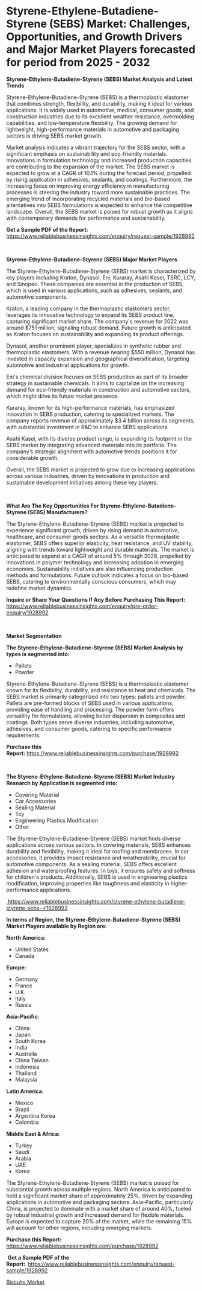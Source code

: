 <p><h1>Styrene-Ethylene-Butadiene-Styrene (SEBS) Market: Challenges, Opportunities, and Growth Drivers and Major Market Players forecasted for period from 2025 - 2032</h1></p><p><strong>Styrene-Ethylene-Butadiene-Styrene (SEBS) Market Analysis and Latest Trends</strong></p>
<p><p>Styrene-Ethylene-Butadiene-Styrene (SEBS) is a thermoplastic elastomer that combines strength, flexibility, and durability, making it ideal for various applications. It is widely used in automotive, medical, consumer goods, and construction industries due to its excellent weather resistance, overmolding capabilities, and low-temperature flexibility. The growing demand for lightweight, high-performance materials in automotive and packaging sectors is driving SEBS market growth.</p><p>Market analysis indicates a vibrant trajectory for the SEBS sector, with a significant emphasis on sustainability and eco-friendly materials. Innovations in formulation technology and increased production capacities are contributing to the expansion of the market. The SEBS market is expected to grow at a CAGR of 10.1% during the forecast period, propelled by rising application in adhesives, sealants, and coatings. Furthermore, the increasing focus on improving energy efficiency in manufacturing processes is steering the industry toward more sustainable practices. The emerging trend of incorporating recycled materials and bio-based alternatives into SEBS formulations is expected to enhance the competitive landscape. Overall, the SEBS market is poised for robust growth as it aligns with contemporary demands for performance and sustainability.</p></p>
<p><strong>Get a Sample PDF of the Report:&nbsp;</strong> <a href="https://www.reliablebusinessinsights.com/enquiry/request-sample/1928992?utm_campaign=2761&utm_medium=2&utm_source=Github&utm_content=ia&utm_term=29032025&utm_id=styrene-ethylene-butadiene-styrene-sebs">https://www.reliablebusinessinsights.com/enquiry/request-sample/1928992</a></p>
<p>&nbsp;</p>
<p><strong>Styrene-Ethylene-Butadiene-Styrene (SEBS) Major Market Players</strong></p>
<p><p>The Styrene-Ethylene-Butadiene-Styrene (SEBS) market is characterized by key players including Kraton, Dynasol, Eni, Kuraray, Asahi Kasei, TSRC, LCY, and Sinopec. These companies are essential in the production of SEBS, which is used in various applications, such as adhesives, sealants, and automotive components.</p><p>Kraton, a leading company in the thermoplastic elastomers sector, leverages its innovative technology to expand its SEBS product line, capturing significant market share. The company's revenue for 2022 was around $751 million, signaling robust demand. Future growth is anticipated as Kraton focuses on sustainability and expanding its product offerings.</p><p>Dynasol, another prominent player, specializes in synthetic rubber and thermoplastic elastomers. With a revenue nearing $550 million, Dynasol has invested in capacity expansion and geographical diversification, targeting automotive and industrial applications for growth.</p><p>Eni's chemical division focuses on SEBS production as part of its broader strategy in sustainable chemicals. It aims to capitalize on the increasing demand for eco-friendly materials in construction and automotive sectors, which might drive its future market presence.</p><p>Kuraray, known for its high-performance materials, has emphasized innovation in SEBS production, catering to specialized markets. The company reports revenue of approximately $3.4 billion across its segments, with substantial investment in R&D to enhance SEBS applications.</p><p>Asahi Kasei, with its diverse product range, is expanding its footprint in the SEBS market by integrating advanced materials into its portfolio. The company’s strategic alignment with automotive trends positions it for considerable growth.</p><p>Overall, the SEBS market is projected to grow due to increasing applications across various industries, driven by innovations in production and sustainable development initiatives among these key players.</p></p>
<p>&nbsp;</p>
<p><strong>What Are The Key Opportunities For Styrene-Ethylene-Butadiene-Styrene (SEBS) Manufacturers?</strong></p>
<p><p>The Styrene-Ethylene-Butadiene-Styrene (SEBS) market is projected to experience significant growth, driven by rising demand in automotive, healthcare, and consumer goods sectors. As a versatile thermoplastic elastomer, SEBS offers superior elasticity, heat resistance, and UV stability, aligning with trends toward lightweight and durable materials. The market is anticipated to expand at a CAGR of around 5% through 2028, propelled by innovations in polymer technology and increasing adoption in emerging economies. Sustainability initiatives are also influencing production methods and formulations. Future outlook indicates a focus on bio-based SEBS, catering to environmentally conscious consumers, which may redefine market dynamics.</p></p>
<p><strong>Inquire or Share Your Questions If Any Before Purchasing This Report:</strong> <a href="https://www.reliablebusinessinsights.com/enquiry/pre-order-enquiry/1928992?utm_campaign=2761&utm_medium=2&utm_source=Github&utm_content=ia&utm_term=29032025&utm_id=styrene-ethylene-butadiene-styrene-sebs">https://www.reliablebusinessinsights.com/enquiry/pre-order-enquiry/1928992</a></p>
<p>&nbsp;</p>
<p><strong>Market Segmentation</strong></p>
<p><strong>The Styrene-Ethylene-Butadiene-Styrene (SEBS) Market Analysis by types is segmented into:</strong></p>
<p><ul><li>Pallets</li><li>Powder</li></ul></p>
<p><p>Styrene-Ethylene-Butadiene-Styrene (SEBS) is a thermoplastic elastomer known for its flexibility, durability, and resistance to heat and chemicals. The SEBS market is primarily categorized into two types: pallets and powder. Pallets are pre-formed blocks of SEBS used in various applications, providing ease of handling and processing. The powder form offers versatility for formulations, allowing better dispersion in composites and coatings. Both types serve diverse industries, including automotive, adhesives, and consumer goods, catering to specific performance requirements.</p></p>
<p><strong>Purchase this Report:&nbsp;</strong><a href="https://www.reliablebusinessinsights.com/purchase/1928992?utm_campaign=2761&utm_medium=2&utm_source=Github&utm_content=ia&utm_term=29032025&utm_id=styrene-ethylene-butadiene-styrene-sebs">https://www.reliablebusinessinsights.com/purchase/1928992</a></p>
<p>&nbsp;</p>
<p><strong>The Styrene-Ethylene-Butadiene-Styrene (SEBS) Market Industry Research by Application is segmented into:</strong></p>
<p><ul><li>Covering Material</li><li>Car Accessories</li><li>Sealing Material</li><li>Toy</li><li>Engineering Plastics Modification</li><li>Other</li></ul></p>
<p><p>The Styrene-Ethylene-Butadiene-Styrene (SEBS) market finds diverse applications across various sectors. In covering materials, SEBS enhances durability and flexibility, making it ideal for roofing and membranes. In car accessories, it provides impact resistance and weatherability, crucial for automotive components. As a sealing material, SEBS offers excellent adhesion and waterproofing features. In toys, it ensures safety and softness for children's products. Additionally, SEBS is used in engineering plastics modification, improving properties like toughness and elasticity in higher-performance applications.</p></p>
<p><a href="https://www.reliablebusinessinsights.com/styrene-ethylene-butadiene-styrene-sebs--r1928992?utm_campaign=2761&utm_medium=2&utm_source=Github&utm_content=ia&utm_term=29032025&utm_id=styrene-ethylene-butadiene-styrene-sebs">&nbsp;https://www.reliablebusinessinsights.com/styrene-ethylene-butadiene-styrene-sebs--r1928992</a></p>
<p><strong>In terms of Region, the Styrene-Ethylene-Butadiene-Styrene (SEBS) Market Players available by Region are:</strong></p>
<p>
    <p> <strong> North America: </strong>
        <ul>
            <li>United States</li>
            <li>Canada</li>
        </ul>
        </p> 
    <p> <strong> Europe: </strong>
        <ul>
            <li>Germany</li>
            <li>France</li>
            <li>U.K.</li>
            <li>Italy</li>
            <li>Russia</li>
        </ul>
        </p> 
    <p> <strong> Asia-Pacific: </strong>
        <ul>
            <li>China</li>
            <li>Japan</li>
            <li>South Korea</li>
            <li>India</li>
            <li>Australia</li>
            <li>China Taiwan</li>
            <li>Indonesia</li>
            <li>Thailand</li>
            <li>Malaysia</li>
        </ul>
        </p> 
    <p> <strong> Latin America: </strong>
        <ul>
            <li>Mexico</li>
            <li>Brazil</li>
            <li>Argentina Korea</li>
            <li>Colombia</li>
        </ul>
        </p> 
    <p> <strong> Middle East & Africa: </strong>
        <ul>
            <li>Turkey</li>
            <li>Saudi</li>
            <li>Arabia</li>
            <li>UAE</li>
            <li>Korea</li>
        </ul>
    </p>
    </p>
<p><p>The Styrene-Ethylene-Butadiene-Styrene (SEBS) market is poised for substantial growth across multiple regions. North America is anticipated to hold a significant market share of approximately 25%, driven by expanding applications in automotive and packaging sectors. Asia-Pacific, particularly China, is projected to dominate with a market share of around 40%, fueled by robust industrial growth and increased demand for flexible materials. Europe is expected to capture 20% of the market, while the remaining 15% will account for other regions, including emerging markets.</p></p>
<p><strong>Purchase this Report: </strong><a href="https://www.reliablebusinessinsights.com/purchase/1928992?utm_campaign=2761&utm_medium=2&utm_source=Github&utm_content=ia&utm_term=29032025&utm_id=styrene-ethylene-butadiene-styrene-sebs">https://www.reliablebusinessinsights.com/purchase/1928992</a></p>
<p>&nbsp;<strong>Get a Sample PDF of the Report:&nbsp;&nbsp;</strong><a href="https://www.reliablebusinessinsights.com/enquiry/request-sample/1928992?utm_campaign=2761&utm_medium=2&utm_source=Github&utm_content=ia&utm_term=29032025&utm_id=styrene-ethylene-butadiene-styrene-sebs">https://www.reliablebusinessinsights.com/enquiry/request-sample/1928992</a></p>
<p><strong></strong></p>
<p><p><a href="https://github.com/penglatilles/Market-Research-Report-List-1/blob/main/biscuits-market.md?utm_campaign=2761&utm_medium=2&utm_source=Github&utm_content=ia&utm_term=29032025&utm_id=styrene-ethylene-butadiene-styrene-sebs">Biscuits Market</a></p></p>